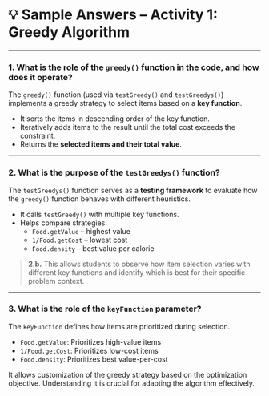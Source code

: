 # 💡 Sample Answers – Activity 1: Greedy Algorithm

---

### 1. What is the role of the `greedy()` function in the code, and how does it operate?

The `greedy()` function (used via `testGreedy()` and `testGreedys()`) implements a greedy strategy to select items based on a **key function**.

- It sorts the items in descending order of the key function.
- Iteratively adds items to the result until the total cost exceeds the constraint.
- Returns the **selected items and their total value**.

---

### 2. What is the purpose of the `testGreedys()` function?

The `testGreedys()` function serves as a **testing framework** to evaluate how the `greedy()` function behaves with different heuristics.

- It calls `testGreedy()` with multiple key functions.
- Helps compare strategies:
  - `Food.getValue` – highest value
  - `1/Food.getCost` – lowest cost
  - `Food.density` – best value per calorie

> **2.b.** This allows students to observe how item selection varies with different key functions and identify which is best for their specific problem context.

---

### 3. What is the role of the `keyFunction` parameter?

The `keyFunction` defines how items are prioritized during selection.

- `Food.getValue`: Prioritizes high-value items  
- `1/Food.getCost`: Prioritizes low-cost items  
- `Food.density`: Prioritizes best value-per-cost  

It allows customization of the greedy strategy based on the optimization objective. Understanding it is crucial for adapting the algorithm effectively.

